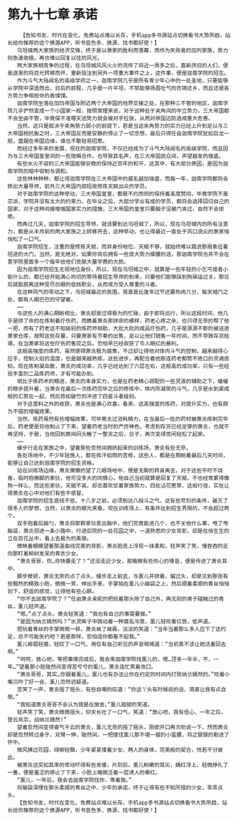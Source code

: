 # 第九十七章 承诺
        【告知书友，时代在变化，免费站点难以长存，手机app多书源站点切换看书大势所趋，站长给你推荐的这个换源APP，听书音色多、换源、找书都好使！】
       乌坦城两大家族的经济交锋，终于是以萧家的胜利而落幕，而作为失败者的加列家族，势力则急速收缩，再也难以回复以往的风光。
       两大家族相竞争的过程，在乌坦城风风火火的流传了将近一周多之后，喜新厌旧的人们，便是逐渐的将目光转移而开，重新投注到另外一项重大事件之上，这件事，便是迦南学院的招生。
       作为斗气大陆闻名的高级学府之一，迦南学院几乎是所有青少年心中的一处圣地，只要能够从学院中深造而出，日后的前程，几乎是一片平坦，不禁能够扬眉吐气的衣锦还乡，而且还是各方势力争相抢夺的香馍馍。
       迦南学院坐落在加玛帝国与附近两个大帝国的地界交接之处，在那种三不管的地区，迦南学院几乎俨然变成一个小国家一般，按照常理来说，对于这种处于夹角间的中立势力，三大帝国都不会坐由不管，毕竟保不准哪天这势力就会被对手拉拢，从而对帝国边防造成重大危害。
       当然，这只是取决于夹角势力弱小的前提下，若是当这夹角势力的实力已经上升到足以与三大帝国相抗衡之时，三大帝国反而是安静的停止了一切念想，最后只得任由迦南学院犹如巨龙一般，盘踞在帝国边缘，谁也不敢轻易招惹。
       而经过多年来的发展，现在的迦南学院，不仅已经成为了斗气大陆闻名的高级学院，而且因为与三大帝国皇室间的一些隐晦合作，也导致其名声，在三大帝国民众间，声望越发的强盛。
       有些水火不容的三大帝国能够安稳的保持近百年的和平，这其中，有大部分原因，是因为迦南学院的暗中钳制与调和。
       这些林林种种，都让得迦南学院在三大帝国中的威名越加强盛，而每一年，迦南学院都将会排出大量导师，前外三大帝国内部招收修炼天赋出众的学员。
       对于迦南学院的这种举动，三大帝国皇室，都是不约而同的保持着高度赞同，毕竟学院不是宗派，学院并没有太大的约束力，在毕业之后，大部分学业有成的学员，都将会选择回归自己的国家，对于这种间接增强国家实力的措施，三大帝国的皇室只要脑子没被门夹过，自然不会拒绝。
       而再过几天，迦南学院的招生导师，就该要到达乌坦城了，所以，现在乌坦城内的所有注意力，都是从半月前的两大家族之上转移开去，这种举动，也让得最近一直处于风口浪尖的萧家悄悄松了一口气。
       迦南学院招生，注重的是修炼天赋，而非身份地位，天赋不够，就始终难以踏进那扇象征着坦途的大门，当然，是无绝对，如果你背后拥有一些庞大势力撑腰的话，那迦南学院也并不会在意学院里面多一个每年给他们贡献大量学费的大款。
       因为迦南学院招生无视地位身份，所以，现在乌坦城之中，就算是一些年轻的小乞丐或者小偷什么的，都已经开始满心热切的等待着招生导师的到来，只要他们能够踩到狗屎运过关，那日后就能脱离这种受尽白眼的低贱职业，从而成为受人尊重的斗者。
       在这种风气的带动之下，乌坦城最近的氛围，简直是比逢年过节还要热闹几分，每天城门之处，都有人眼巴巴的守望着。
       ……
       与这些人的满心期盼相比，萧炎却是过得极为的忙碌，由于即将远行，所以这段时间，他几乎是拼了命的在炼制着疗伤药，而瞧着萧炎那拼命的模样，药老心疼之余，也只得无奈的帮了他一把，而有了药老这不知级别的炼药师相助，大批大批的成品疗伤药，几乎是源源不断的被送进萧家仓库，按照这些存量，只要萧家有节奏的出售，足以让他们销售一年时间，而不导致存货枯竭，在当萧家将这些疗伤药售完之后，恐怕早已经收获了令人眼红的暴利。
       这般高强度的炼药，虽然使得萧炎极为疲惫，不过却让得他对体内斗气的控制，越来越得心应手，控制火焰的温度，也是越来越熟练，这些进步，再配合着他那连药老都赞不绝口的灵魂感知，现在炼制凝血散，萧炎的成功率，几乎已经达到了六层左右，这般高的成功率，只有一些经验丰富的二品炼药师，才有可能办到。
       相比于炼药术的精进，萧炎的本身实力，也是在药老精心调配的一些灵液的辅助之下，缓缓的稳步提升着，当萧炎在最后一次炼药完毕之后的修炼中，体内所凝聚的斗气，几乎是水到渠成般的汇聚在一起，然后势如破竹的冲进了四星斗者级别。
       对于这意料之外的收获，萧炎也是满心欢喜，看来，这高强度的炼药，对提升实力，也有颇为不错的增幅效果。
       当然，炼药虽然有些增幅效果，可毕竟太过消耗精力，在当最后一批的药材被萧炎炼制完毕后，药老便是将他制止了下来，望着药老当时的严厉神色，考虑到存货已经足够的萧炎，也就不再坚持，于是，当他回到房间闷头睡了一整天之后，日子，再次变得悠闲轻松了起来。
       ……
       缓步行走在家族之中，望着那些忽然间拥挤起来的训练场，萧炎有些无奈。
       各处场地中，不少年轻族人，都在挥汗如雨的苦修，这些人，都是在期盼着最后几天时间，能够让自己达到迦南学院的招生资格。
       站在训练场边缘，萧炎懒懒的望了几眼场地中，便是无聊的转身离去，对于这些平时不烧香，临时抱佛脚的家伙，他可没多大的同情心，他自己当初就算是回复了天赋，不也经常累得像狗一样么，而这些家伙，天赋不高，却总喜欢仗着家族势力，四处沾花惹草，这般行径，实在让得萧炎在心中对他们有些不感冒。
       迦南学院的招生底线不低，十八岁之前，必须到达八段斗之气，这有些苛刻的条件，破灭了很多人的梦想，当然，以萧炎的眼光来看，现在训练场上，有条件达到招生界限的，不会超过两个。
       双手抱着后脑勺，萧炎将那群家伙丢出脑中，他们究竟能进几个，也不关他什么事，甩了甩脑袋，萧炎拐进一条小路中，行进后院的一处花园之中，一道熟悉的少女背影，却是在俏生生的立在百花丛中，看上去极为的美丽。
       微眯着眼睛望着那道曲线完美的背影，萧炎脸庞上浮现一抹柔和，轻声笑了笑，慢吞吞的走向那盯着柳树发呆的青衣少女。
       “萧炎哥哥，你…你快要走了？”还没走近少女，那略微有些伤心的嗓音，便是传进了萧炎耳中。
       脚步微顿，萧炎无奈的点了点头，缓步走上前去，与薰儿并排着，偏过头，却是见到那张有些黯然的精致小脸，微微一笑，伸出手来，手掌拍在薰儿小脑袋之上，然后顺着柔顺的青丝悄悄划下，舒适的感觉，让得他有些心醉。
       “你不去迦南学院了？”任由萧炎亲昵的把玩着那头除了自己外，再无别的男子碰触过的青丝，薰儿轻声道。
       “嗯。”点了点头，萧炎轻笑道：“我也有自己的事需要做。”
       “是因为纳兰嫣然吗？”水灵眸子中跳动着一种莫名冷意，薰儿轻咬着红唇，低声道。
       把玩着青丝的手掌微微一顿，萧炎耸了耸肩，淡淡的笑道：“当年当着那么多人应下了这约定，总不可能失约吧？若是那样，恐怕连你都看不起我。”
       薰儿柳眉轻蹙，轻叹了一口气，用仅有自己听见的声音喃喃道：“当初真不该让她活着回去啊。”
       “呵呵，放心吧，等把事情完成后，我会来迦南学院找薰儿的，嗯…顶多一年半，不，一年…”望着那小脸陡然间变得苦兮兮的薰儿，萧炎连忙笑着改口。
       “萧炎哥哥，其实…你跟着薰儿，薰儿也有办法让你在约定的时间内打败纳兰嫣然的。”咬着小嘴沉吟了好一会，薰儿忽然迟疑道。
       苦笑了一声，萧炎摇了摇头，有些自嘲的叹道：“你这丫头有时候说的话，简直让我有点自惭。”
       “我知道萧炎哥哥不会认为我是在施舍。”薰儿甜甜的笑道。
       轻声笑了笑，萧炎微微摇头，仰天长吐了一口气，笑道：“放心吧，我有信心，一年之后，登云岚宗，战纳兰嫣然!”
       望着忽然间变得豪气干云的萧炎，薰儿无奈的摇了摇头，刚欲开口再次劝说一下，然而萧炎却是忽然转过身子，双臂一伸，陡然间，一把搂住薰儿那不堪一握的小蛮腰，将之狠狠的勒进了怀中。
       微风拂过花园，绿柳轻飘，少年紧紧搂着少女，两人的身体，完美般的契合，恍若不分彼此。
       被萧炎这突如其来的举动吓得有些发傻，片刻后，薰儿粉嫩的耳尖，嫣红浮上，轻微挣扎了一番，便是羞涩的停止了下来，小脸上略微泛着一层诱人的晕红。
       “薰儿，一年后，我会去迦南学院找你，等着我。”
       将脑袋深埋在那头柔顺的青丝之中，少年的承诺，终于让得有些不知所措的少女，乖乖点头。
       【告知书友，时代在变化，免费站点难以长存，手机app多书源站点切换看书大势所趋，站长给你推荐的这个换源APP，听书音色多、换源、找书都好使！】